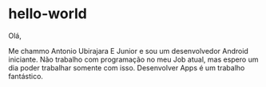 # hello-world
Olá,

Me chammo Antonio Ubirajara E Junior e sou um desenvolvedor Android iniciante. Não trabalho com programação no meu Job atual, mas espero um dia poder trabalhar somente com isso. Desenvolver Apps é um trabalho fantástico.
